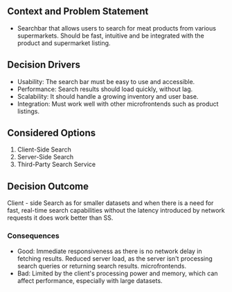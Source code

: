 ## Context and Problem Statement
* Searchbar that allows users to search for meat products from various supermarkets. Should be fast, intuitive and be integrated with the product and supermarket listing. 

## Decision Drivers
* Usability: The search bar must be easy to use and accessible.
* Performance: Search results should load quickly, without lag.
* Scalability: It should handle a growing inventory and user base.
* Integration: Must work well with other microfrontends such as product listings.

## Considered Options
1. Client-Side Search
2. Server-Side Search
3. Third-Party Search Service
   
## Decision Outcome
Client - side Search as for smaller datasets and when there is a need for fast, real-time search capabilities without the latency introduced by network requests it does work better than SS. 

### Consequences
* Good: Immediate responsiveness as there is no network delay in fetching results. Reduced server load, as the server isn't processing search queries or returning search results.
microfrontends.
* Bad: Limited by the client's processing power and memory, which can affect performance, especially with large datasets.

